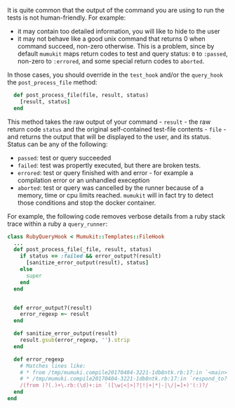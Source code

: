 It is quite common that the output of the command you are using to run the tests is not human-friendly. For example: 

* it may contain too detailed information, you will like to hide to the user
* it may not behave like a good unix command that returns 0 when command succeed, non-zero otherwise. This is a problem, since by default `mumukit` maps return codes to test and query status: `0` to `:passed`, non-zero to `:errored`, and some special return codes to `aborted`.

In those cases, you should override in the `test_hook` and/or the `query_hook` the `post_process_file` method: 

```ruby
  def post_process_file(file, result, status)
    [result, status]
  end
```

This method takes the raw output of your command - `result` - the raw return code `status` and the original self-contained test-file contents - `file` - and returns the output that will be displayed to the user, and its status. Status can be any of the following: 

* `passed`: test or query succeeded
* `failed`: test was propertly executed, but there are broken tests. 
* `errored`: test or query finished with and error - for example a compilation error or an unhandled exeception
* `aborted`: test or query was cancelled by the runner because of a memory, time or cpu limits reached. `mumukit` will in fact try to detect those conditions and stop the docker container. 

For example, the following code removes verbose details from a ruby stack trace within a ruby a `query_runner`: 

```ruby
class RubyQueryHook < Mumukit::Templates::FileHook
  ...
  def post_process_file(_file, result, status)
    if status == :failed && error_output?(result)
      [sanitize_error_output(result), status]
    else
      super
    end
  end


  def error_output?(result)
    error_regexp =~ result
  end

  def sanitize_error_output(result)
    result.gsub(error_regexp, '').strip
  end

  def error_regexp
    # Matches lines like:
    # * from /tmp/mumuki.compile20170404-3221-1db8ntk.rb:17:in `<main>'
    # * /tmp/mumuki.compile20170404-3221-1db8ntk.rb:17:in `respond_to?':
    /(from )?(.)+\.rb:(\d)+:in `([\w|<|>|?|!|+|*|-|\/|=]+)'(:)?/
  end
end
```